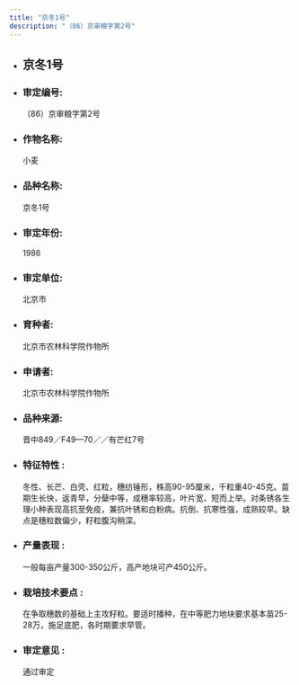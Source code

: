 ```yaml
---
title: "京冬1号"
description: "（86）京审粮字第2号"
---
```

* ## 京冬1号
* ###  审定编号:  
   （86）京审粮字第2号

*  ### 作物名称:  
   小麦

*   ###  品种名称: 
    京冬1号

*   ### 审定年份: 
    1986

*   ### 审定单位:  
    北京市

*   ### 育种者:  
    北京市农林科学院作物所

*   ### 申请者:  
    北京市农林科学院作物所

*   ### 品种来源:  
    晋中849／F49—70／／有芒红7号

*   ### 特征特性 : 
    冬性、长芒、白壳、红粒，穗纺锤形，株高90-95厘米，千粒重40-45克。苗期生长快，返青早，分蘖中等，成穗率较高，叶片宽、短而上举。对条锈各生理小种表现高抗至免疫，兼抗叶锈和白粉病。抗倒、抗寒性强，成熟较早。缺点是穗粒数偏少，籽粒腹沟稍深。

*   ### 产量表现 : 
    一般每亩产量300-350公斤，高产地块可产450公斤。

*   ### 栽培技术要点 : 
    在争取穗数的基础上主攻籽粒。要适时播种，在中等肥力地块要求基本苗25-28万，施足底肥，各时期要求早管。

*   ### 审定意见 : 
    通过审定
